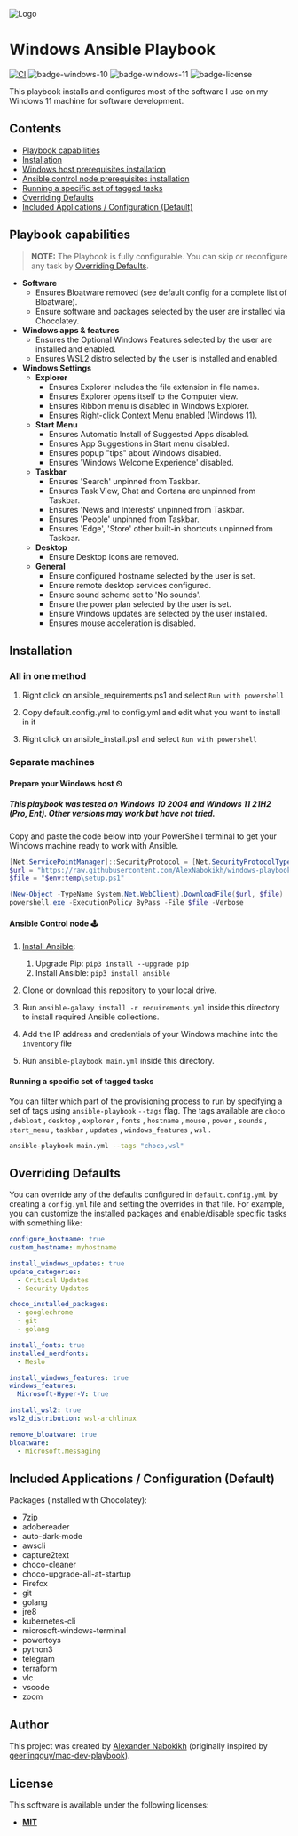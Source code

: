 ![Logo](files/logo.png)

# Windows Ansible Playbook

[![CI][badge-gh-actions]][link-gh-actions]
![badge-windows-10]
![badge-windows-11]
![badge-license]

This playbook installs and configures most of the software I use on my Windows 11 machine for software development.

## Contents

* [Playbook capabilities](#playbook-capabilities)
* [Installation](#installation)
* [Windows host prerequisites installation](#prepare-your-windows-host-)
* [Ansible control node prerequisites installation](#ansible-control-node-)
* [Running a specific set of tagged tasks](#running-a-specific-set-of-tagged-tasks)
* [Overriding Defaults](#overriding-defaults)
* [Included Applications / Configuration (Default)](#included-applications--configuration-default)

## Playbook capabilities

> **NOTE:** The Playbook is fully configurable. You can skip or reconfigure any task by [Overriding Defaults](#overriding-defaults).

* **Software**
  * Ensures Bloatware removed (see default config for a complete list of Bloatware).
  * Ensure software and packages selected by the user are installed via Chocolatey.
* **Windows apps & features**
  * Ensures the Optional Windows Features selected by the user are installed and enabled.
  * Ensures WSL2 distro selected by the user is installed and enabled.
* **Windows Settings**
  * **Explorer**
    * Ensures Explorer includes the file extension in file names.
    * Ensures Explorer opens itself to the Computer view.
    * Ensures Ribbon menu is disabled in Windows Explorer.
    * Ensures Right-click Context Menu enabled (Windows 11).
  * **Start Menu**
    * Ensures Automatic Install of Suggested Apps disabled.
    * Ensures App Suggestions in Start menu disabled.
    * Ensures popup "tips" about Windows disabled.
    * Ensures 'Windows Welcome Experience' disabled.
  * **Taskbar**
    * Ensures 'Search' unpinned from Taskbar.
    * Ensures Task View, Chat and Cortana are unpinned from Taskbar.
    * Ensures 'News and Interests' unpinned from Taskbar.
    * Ensures 'People' unpinned from Taskbar.
    * Ensures 'Edge', 'Store' other built-in shortcuts unpinned from Taskbar.
  * **Desktop**
    * Ensure Desktop icons are removed.
  * **General**
    * Ensure configured hostname selected by the user is set.
    * Ensure remote desktop services configured.
    * Ensure sound scheme set to 'No sounds'.
    * Ensure the power plan selected by the user is set.
    * Ensure Windows updates are selected by the user installed.
    * Ensures mouse acceleration is disabled.

## Installation

### All in one method

1) Right click on ansible_requirements.ps1 and select `Run with powershell`

2) Copy default.config.yml to config.yml and edit what you want to install in it

3) Right click on ansible_install.ps1 and select `Run with powershell`

### Separate machines

#### Prepare your Windows host ⏲

##### **This playbook was tested on Windows 10 2004 and Windows 11 21H2 (Pro, Ent). Other versions may work but have not tried.**

Copy and paste the code below into your PowerShell terminal to get your Windows machine ready to work with Ansible.

```powershell
[Net.ServicePointManager]::SecurityProtocol = [Net.SecurityProtocolType]::Tls12
$url = "https://raw.githubusercontent.com/AlexNabokikh/windows-playbook/master/setup.ps1"
$file = "$env:temp\setup.ps1"

(New-Object -TypeName System.Net.WebClient).DownloadFile($url, $file)
powershell.exe -ExecutionPolicy ByPass -File $file -Verbose
```

#### Ansible Control node 🕹

1. [Install Ansible](https://docs.ansible.com/ansible/latest/installation_guide/index.html):

    1. Upgrade Pip: `pip3 install --upgrade pip`
    2. Install Ansible: `pip3 install ansible`

2. Clone or download this repository to your local drive.
3. Run `ansible-galaxy install -r requirements.yml` inside this directory to install required Ansible collections.
4. Add the IP address and credentials of your Windows machine into the `inventory` file
5. Run `ansible-playbook main.yml` inside this directory.

#### Running a specific set of tagged tasks

You can filter which part of the provisioning process to run by specifying a set of tags using `ansible-playbook`  `--tags` flag. The tags available are `choco` , `debloat` , `desktop` , `explorer` , `fonts` , `hostname` , `mouse` , `power` , `sounds` , `start_menu` , `taskbar` , `updates` , `windows_features` , `wsl` .

```sh
ansible-playbook main.yml --tags "choco,wsl"
```

## Overriding Defaults

You can override any of the defaults configured in `default.config.yml` by creating a `config.yml` file and setting the overrides in that file. For example, you can customize the installed packages and enable/disable specific tasks with something like:

```yaml
configure_hostname: true
custom_hostname: myhostname

install_windows_updates: true
update_categories:
  - Critical Updates
  - Security Updates

choco_installed_packages:
  - googlechrome
  - git
  - golang

install_fonts: true
installed_nerdfonts:
  - Meslo

install_windows_features: true
windows_features:
  Microsoft-Hyper-V: true

install_wsl2: true
wsl2_distribution: wsl-archlinux

remove_bloatware: true
bloatware:
  - Microsoft.Messaging
```

## Included Applications / Configuration (Default)

Packages (installed with Chocolatey):

* 7zip
* adobereader
* auto-dark-mode
* awscli
* capture2text
* choco-cleaner
* choco-upgrade-all-at-startup
* Firefox
* git
* golang
* jre8
* kubernetes-cli
* microsoft-windows-terminal
* powertoys
* python3
* telegram
* terraform
* vlc
* vscode
* zoom

## Author

This project was created by [Alexander Nabokikh](https://www.linkedin.com/in/nabokih/) (originally inspired by [geerlingguy/mac-dev-playbook](https://github.com/geerlingguy/mac-dev-playbook)).

## License

This software is available under the following licenses:

* **[MIT](https://github.com/AlexNabokikh/windows-playbook/blob/master/LICENSE)**

[badge-gh-actions]: https://github.com/AlexNabokikh/windows-playbook/actions/workflows/ci.yml/badge.svg?event=push
[link-gh-actions]: https://github.com/AlexNabokikh/windows-playbook/actions/?query=workflow%3ACI
[badge-windows-11]: https://img.shields.io/badge/OS-Windows%2011%2021H2-blue
[badge-windows-10]: https://img.shields.io/badge/OS-Windows%2010%2020H2-blue
[badge-license]: https://img.shields.io/badge/License-MIT-informational
